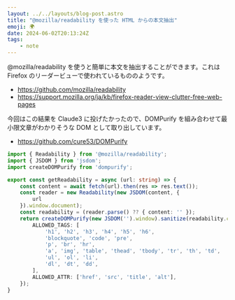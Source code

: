 ```yaml
---
layout: ../../layouts/blog-post.astro
title: "@mozilla/readability を使った HTML からの本文抽出"
emoji: 🌍
date: 2024-06-02T20:13:24Z
tags:
    - note
---
```


@mozilla/readability を使うと簡単に本文を抽出することができます。これは Firefox のリーダービューで使われているもののようです。

- https://github.com/mozilla/readability
- https://support.mozilla.org/ja/kb/firefox-reader-view-clutter-free-web-pages

今回はこの結果を Claude3 に投げたかったので、DOMPurify を組み合わせて最小限文章がわかりそうな DOM として取り出しています。

- https://github.com/cure53/DOMPurify

```ts
import { Readability } from '@mozilla/readability';
import { JSDOM } from 'jsdom';
import createDOMPurify from 'dompurify';

export const getReadability = async (url: string) => {
    const content = await fetch(url).then(res => res.text());
    const reader = new Readability(new JSDOM(content, {
        url
    }).window.document);
    const readability = (reader.parse() ?? { content: '' });
    return createDOMPurify(new JSDOM('').window).sanitize(readability.content, {
        ALLOWED_TAGS: [
            'h1', 'h2', 'h3', 'h4', 'h5', 'h6',
            'blockquote', 'code', 'pre',
            'p', 'br', 'hr',
            'a', 'img', 'table', 'thead', 'tbody', 'tr', 'th', 'td',
            'ul', 'ol', 'li',
            'dl', 'dt', 'dd',
        ],
        ALLOWED_ATTR: ['href', 'src', 'title', 'alt'],
    });
}

```
